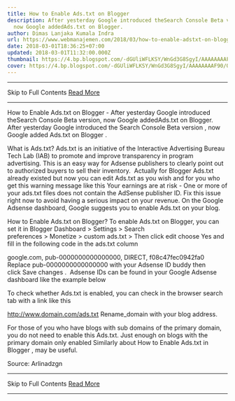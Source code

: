 ```yaml
---
title: How to Enable Ads.txt on Blogger
description: After yesterday Google introduced theSearch Console Beta version,
  now Google addedAds.txt on Blogger.
author: Dimas Lanjaka Kumala Indra
url: https://www.webmanajemen.com/2018/03/how-to-enable-adstxt-on-blogger.html
date: 2018-03-01T18:36:25+07:00
updated: 2018-03-01T11:32:00.000Z
thumbnail: https://4.bp.blogspot.com/-dGUliWFLKSY/WnGd3G8SgyI/AAAAAAAAF90/QMALZVj1V_YrcGf6dhEoCPsfB0DR4DYsACLcBGAs/s1600/Cara%252BMengaktifkan%252BAds%252Btxt%252Bdi%252BBlogger.png
cover: https://4.bp.blogspot.com/-dGUliWFLKSY/WnGd3G8SgyI/AAAAAAAAF90/QMALZVj1V_YrcGf6dhEoCPsfB0DR4DYsACLcBGAs/s1600/Cara%252BMengaktifkan%252BAds%252Btxt%252Bdi%252BBlogger.png
---
```


<hr/> Skip to Full Contents <a href="https://www.webmanajemen.com/2018/03/how-to-enable-adstxt-on-blogger.html" rel="follow" class="button" id="read-more">Read More</a> <hr/> How to Enable Ads.txt on Blogger - After yesterday Google introduced theSearch Console Beta version, now Google addedAds.txt on Blogger. After yesterday Google introduced the Search Console Beta version , now Google added Ads.txt on Blogger . 


What is Ads.txt?
Ads.txt is an initiative of the Interactive Advertising Bureau Tech Lab (IAB) to promote and improve transparency in program advertising. This is an easy way for Adsense publishers to clearly point out to authorized buyers to sell their inventory. 
Actually for Blogger Ads.txt already existed but now you can edit Ads.txt as you wish and for you who get this warning message like this
Your earnings are at risk - One or more of your ads.txt files does not contain the AdSense publisher ID. Fix this issue right now to avoid having a serious impact on your revenue.
On the Google Adsense dashboard, Google suggests you to enable Ads.txt on your blog. 

How to Enable Ads.txt on Blogger?
To enable Ads.txt on Blogger, you can set it in Blogger Dashboard > Settings > Search preferences > Monetize > custom ads.txt > Then click edit choose Yes and fill in the following code in the ads.txt column 



google.com, pub-0000000000000000, DIRECT, f08c47fec0942fa0 
Replace pub-0000000000000000 with your Adsense ID buddy then click Save changes . 
Adsense IDs can be found in your Google Adsense dashboard like the example below 


To check whether Ads.txt is enabled, you can check in the browser search tab with a link like this 

 http://www.domain.com/ads.txt 
Rename_domain with your blog address. 

For those of you who have blogs with sub domains of the primary domain, you do not need to enable this Ads.txt. Just enough on blogs with the primary domain only enabled
Similarly about How to Enable Ads.txt in Blogger , may be useful.


Source: Arlinadzgn <hr/> Skip to Full Contents <a href="https://www.webmanajemen.com/2018/03/how-to-enable-adstxt-on-blogger.html" rel="follow" class="button" id="read-more">Read More</a> <hr/>